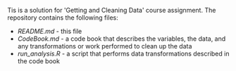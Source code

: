 Tis is a solution for 'Getting and Cleaning Data' course assignment.
The repository contains the following files:
 - *README.md* - this file
 - *CodeBook.md* - a code book that describes the variables, the data, and any transformations or work performed to clean up the data
 - *run_analysis.R* - a script that performs data transformations described in the code book
